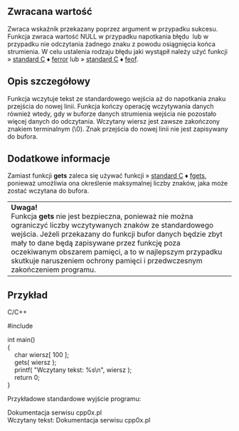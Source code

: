 ## Zwracana wartość

Zwraca wskaźnik przekazany poprzez argument w przypadku sukcesu. Funkcja zwraca wartość NULL w przypadku napotkania błędu  lub w przypadku nie odczytania żadnego znaku z powodu osiągnięcia końca strumienia. W celu ustalenia rodzaju błędu jaki wystąpił należy użyć funkcji » [standard C](https://cpp0x.pl/dokumentacja/?nro=1) ♦ [ferror](https://cpp0x.pl/dokumentacja/?nro=449 "ferror (funkcja)") lub » [standard C](https://cpp0x.pl/dokumentacja/?nro=1) ♦ [feof](https://cpp0x.pl/dokumentacja/?nro=448 "feof (funkcja)").  

## Opis szczegółowy

Funkcja wczytuje tekst ze standardowego wejścia aż do napotkania znaku przejścia do nowej linii. Funkcja kończy operację wczytywania danych również wtedy, gdy w buforze danych strumienia wejścia nie pozostało więcej danych do odczytania. Wczytany wiersz jest zawsze zakończony znakiem terminalnym (\0). Znak przejścia do nowej linii nie jest zapisywany do bufora.  

## Dodatkowe informacje

Zamiast funkcji **gets** zaleca się używać funkcji » [standard C](https://cpp0x.pl/dokumentacja/?nro=1) ♦ [fgets](https://cpp0x.pl/dokumentacja/?nro=454 "fgets (funkcja)"), ponieważ umożliwia ona określenie maksymalnej liczby znaków, jaka może zostać wczytana do bufora.  
  

|   |
|---|
|**Uwaga!**  <br>Funkcja **gets** nie jest bezpieczna, ponieważ nie można ograniczyć liczby wczytywanych znaków ze standardowego wejścia. Jeżeli przekazany do funkcji bufor danych będzie zbyt mały to dane będą zapisywane przez funkcję poza oczekiwanym obszarem pamięci, a to w najlepszym przypadku skutkuje naruszeniem ochrony pamięci i przedwczesnym zakończeniem programu.|

## Przykład

C/C++

#include <cstdio>  
  
int main()  
{  
    char wiersz[ 100 ];  
    gets( wiersz );  
    printf( "Wczytany tekst: %s\n", wiersz );  
    return 0;  
}  

Przykładowe standardowe wyjście programu:  

Dokumentacja serwisu cpp0x.pl  
Wczytany tekst: Dokumentacja serwisu cpp0x.pl